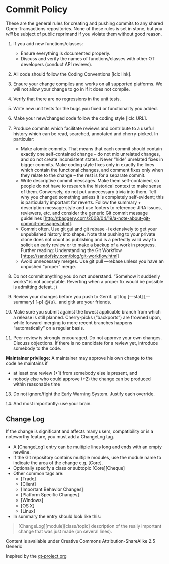 **Commit Policy**
=================

These are the general rules for creating and pushing commits to any shared Open-Transactions repositories. None of these rules is set in stone, but you *will* be subject of public reprimand if you violate them without good reason.

 1. If you add new functions/classes:
    - Ensure everything is documented properly.
    - Discuss and verify the names of functions/classes with other OT developers (conduct API reviews).

 2. All code should follow the Coding Conventions [lclc link].

 4. Ensure your change compiles and works on all supported platforms. We will not allow your change to go in if it does not compile.

 5. Verify that there are no regressions in the unit tests.

 6. Write new unit tests for the bugs you fixed or functionality you added.

 7. Make your new/changed code follow the coding style [lclc URL].

 8. Produce commits which facilitate reviews and contribute to a useful history which can be read, searched, annotated and cherry-picked. In particular:
    - Make atomic commits. That means that each commit should contain
    exactly one self-contained change – do not mix unrelated changes, and
    do not create inconsistent states. Never “hide” unrelated fixes in
    bigger commits. Make coding style fixes only in exactly the lines
    which contain the functional changes, and comment fixes only when
    they relate to the change – the rest is for a separate commit.
    - Write descriptive commit messages. Make them self-contained, so
    people do not have to research the historical context to make sense
    of them. Conversely, do not put unnecessary trivia into them. Tell
    why you changed something unless it is completely self-evident; this
    is particularly important for reverts. Follow the summary +
    description message style and use footers to reference JIRA issues,
    reviewers, etc. and consider the generic Git commit message
    guidelines [http://tbaggery.com/2008/04/19/a-note-about-git-commit-messages.html].
    - Commit often. Use git gui and git rebase -i extensively to get your
    unpublished history into shape. Note that pushing to your private
    clone does not count as publishing and is a perfectly valid way to
    solicit an early review or to make a backup of a work in progress.
    Further reading: Understanding the Git Workflow
    [https://sandofsky.com/blog/git-workflow.html]
    - Avoid unnecessary merges. Use git pull —rebase unless you have an
    unpushed “proper” merge.

 9. Do not commit anything you do not understand. “Somehow it suddenly works” is not acceptable. Reverting when a proper fix would be possible is admitting defeat. ;)

 10. Review your changes before you push to Gerrit. git log [—stat] [—summary] [-p] @{u}.. and gitk are your friends.

 11. Make sure you submit against the lowest applicable branch from which a release is still planned. Cherry-picks (“backports”) are frowned upon, while forward-merging to more recent branches happens “automatically” on a regular basis.

 12. Peer review is strongly encouraged. Do not approve your own changes. Discuss objections. If there is no candidate for a review yet, introduce somebody to the code.

 **Maintainer privilege:** A maintainer may approve his own change to the code he maintains if
  - at least one review (+1) from somebody else is present, and
  - nobody else who could approve (+2) the change can be produced within reasonable time

 13. Do not ignore/fight the Early Warning System. Justify each override.

 14. And most importantly: use your brain.




**Change Log**
----------

If the change is significant and affects many users, compatibility or is a noteworthy feature, you must add a ChangeLog tag.
* A [ChangeLog] entry can be multiple lines long and ends with an empty newline.
* If the Git repository contains multiple modules, use the module name to indicate the area of the change e.g. [Core].
* Optionally specify a class or subtopic [Core][Cheque]
* Other common tags are:
    * [Trade]
    * [Client]
    * [Important Behavior Changes]
    * [Platform Specific Changes]
    * [Windows]
    * [OS X]
    * [Linux]
* In summary the entry should look like this:

>  [ChangeLog][module][class/topic] description of the really important
> change that was just made (on several lines).


Content is available under Creative Commons Attribution-ShareAlike 2.5 Generic

Inspired by the [qt-project.org](http://qt-project.org)
